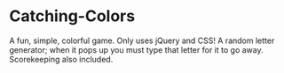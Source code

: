 # Catching-Colors
A fun, simple, colorful game. 
Only uses jQuery and CSS!
A random letter generator; when it pops up you must type that letter for it to go away. Scorekeeping also included.
